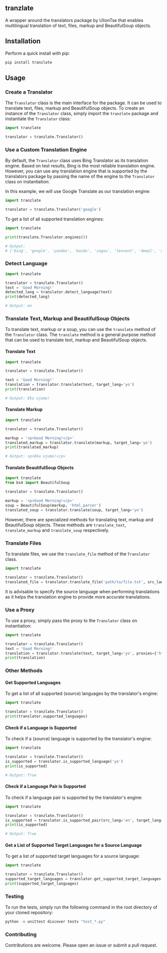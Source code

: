 ## tranzlate

A wrapper around the translators package by UlionTse that enables multilingual translation of text, files, markup and BeautifulSoup objects.

## Installation

Perform a quick install with pip:

```bash
pip install tranzlate
```

## Usage

### Create a Translator

The `Translator` class is the main interface for the package. It can be used to translate text, files, markup and BeautifulSoup objects. To create an instance of the `Translator` class, simply import the `tranzlate` package and instantiate the `Translator` class:

```python
import tranzlate

translator = tranzlate.Translator()
```

### Use a Custom Translation Engine

By default, the `Translator` class uses Bing Translator as its translation engine. Based on test results, Bing is the most reliable translation engine. However, you can use any translation engine that is supported by the translators package by passing the name of the engine to the `Translator` class on instantiation:

In this example, we will use Google Translate as our translation engine:

```python
import tranzlate

translator = tranzlate.Translator('google')
```

To get a list of all supported translation engines:

```python
import tranzlate

print(tranzlate.Translator.engines())

# Output:
# ['bing', 'google', 'yandex', 'baidu', 'sogou', 'tencent', 'deepl', 'alibaba', ...]
```

### Detect Language

```python
import tranzlate

translator = tranzlate.Translator()
text = 'Good Morning!'
detected_lang = translator.detect_language(text)
print(detected_lang)

# Output: en
```

### Translate Text, Markup and BeautifulSoup Objects

To translate text, markup or a soup, you can use the `translate` method of the `Translator` class. The `translate` method is a general purpose method that can be used to translate text, markup and BeautifulSoup objects.

#### Translate Text

```python
import tranzlate

translator = tranzlate.Translator()

text = 'Good Morning!'
translation = translator.translate(text, target_lang='yo')
print(translation)

# Output: Eku ojumo!
```

#### Translate Markup

```python
import tranzlate

translator = tranzlate.Translator()

markup = '<p>Good Morning!</p>'
translated_markup = translator.translate(markup, target_lang='yo')
print(translated_markup)

# Output: <p>Eku ojumo!</p>
```

#### Translate BeautifulSoup Objects

```python
import tranzlate
from bs4 import BeautifulSoup

translator = tranzlate.Translator()

markup = '<p>Good Morning!</p>'
soup = BeautifulSoup(markup, 'html.parser')
translated_soup = translator.translate(soup, target_lang='yo')
```

However, there are specialized methods for translating text, markup and BeautifulSoup objects. These methods are `translate_text`, `translate_markup` and `translate_soup` respectively.

### Translate Files

To translate files, we use the `translate_file` method of the `Translator` class.

```python
import tranzlate

translator = tranzlate.Translator()
translated_file = translator.translate_file('path/to/file.txt', src_lang="en", target_lang='yo')
```

It is advisable to specify the source language when performing translations as it helps the translation engine to provide more accurate translations.

### Use a Proxy

To use a proxy, simply pass the proxy to the `Translator` class on instantiation:

```python
import tranzlate

translator = tranzlate.Translator()
text = 'Good Morning!'
translation = translator.translate(text, target_lang='yo', proxies={'https': 'https://<proxy>:<port>'})
print(translation)
```

### Other Methods

#### Get Supported Languages

To get a list of all supported (source) languages by the translator's engine:

```python
import tranzlate

translator = tranzlate.Translator()
print(translator.supported_languages)
```

#### Check if a Language is Supported

To check if a (source) language is supported by the translator's engine:

```python
import tranzlate

translator = tranzlate.Translator()
is_supported = translator.is_supported_language('yo')
print(is_supported)

# Output: True
```

#### Check if a Language Pair is Supported

To check if a language pair is supported by the translator's engine:

```python
import tranzlate

translator = tranzlate.Translator()
is_supported = translator.is_supported_pair(src_lang='en', target_lang='yo')
print(is_supported)

# Output: True
```

#### Get a List of Supported Target Languages for a Source Language

To get a list of supported target languages for a source language:

```python
import tranzlate

translator = tranzlate.Translator()
supported_target_languages = translator.get_supported_target_languages('en')
print(supported_target_languages)
```

### Testing

To run the tests, simply run the following command in the root directory of your cloned repository:

```bash
python -m unittest discover tests "test_*.py"
```

### Contributing

Contributions are welcome. Please open an issue or submit a pull request.
